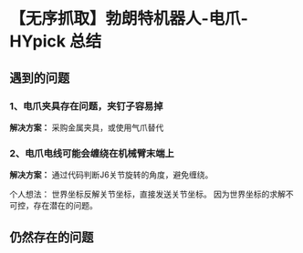 # 【无序抓取】勃朗特机器人-电爪-HYpick 总结

## 遇到的问题

### 1、电爪夹具存在问题，夹钉子容易掉

**解决方案：**
采购金属夹具，或使用气爪替代

### 2、电爪电线可能会缠绕在机械臂末端上

**解决方案：**
通过代码判断J6关节旋转的角度，避免缠绕。

个人想法：
世界坐标反解关节坐标，直接发送关节坐标。
因为世界坐标的求解不可控，存在潜在的问题。

## 仍然存在的问题

